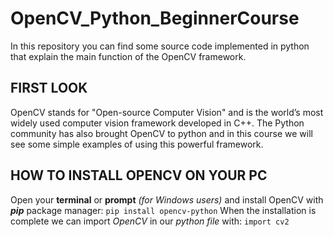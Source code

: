 # OpenCV_Python_BeginnerCourse
In this repository you can find some source code implemented in python that explain the main function of the OpenCV framework.

## FIRST LOOK

OpenCV stands for "Open-source Computer Vision" and is the world’s most widely used computer vision framework developed in C++.
The Python community has also brought OpenCV to python and in this course we will see some simple examples of using this powerful framework.

## HOW TO INSTALL OPENCV ON YOUR PC

Open your **terminal** or **prompt** *(for Windows users)* and install OpenCV with ***pip*** package manager:
`pip install opencv-python`
When the installation is complete we can import *OpenCV* in our *python file* with:
`import cv2`
